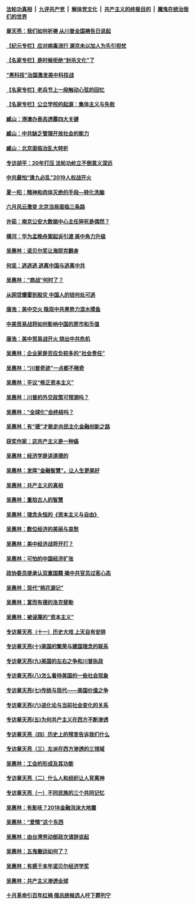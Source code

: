 ####  [法轮功真相](../../../../basic/blob/master/README.md?t=07051231) &nbsp;|&nbsp; [九评共产党](../../../../9ping.md/blob/master/README.md?t=07051231) &nbsp;|&nbsp; [解体党文化](../../../../jtdwh.md/blob/master/README.md?t=07051231)  &nbsp;|&nbsp; [共产主义的终极目的](../../../../gczydzjmd.md/blob/master/README.md?t=07051231) &nbsp;|&nbsp; [魔鬼在统治我们的世界](../../../../mgztzwmdsj.md/blob/master/README.md?t=07051231) 

#### [章天亮：我们如何祈祷 从川普全国祷告日说起](../pages/nsc423/n11944627.md?t=07051231) 

#### [【纪元专栏】应对病毒流行 渥京未以加人为先引担忧](../pages/nsc423/n11875714.md?t=07051231) 

#### [【名家专栏】是时候拒绝“封杀文化”了](../pages/nsc423/n11814093.md?t=07051231) 

#### [“黑科技”治国激发美中科技战](../pages/nsc423/n11638056.md?t=07051231) 

#### [【名家专栏】老兵节上一段触动心弦的回忆](../pages/nsc423/n11646016.md?t=07051231) 

#### [【名家专栏】公立学校的起源：集体主义与失败](../pages/nsc423/n11601833.md?t=07051231) 

#### [臧山：港澳办表态透露四大关键](../pages/nsc423/n11421628.md?t=07051231) 

#### [臧山：中共缺乏管理开放社会的能力](../pages/nsc423/n11407457.md?t=07051231) 

#### [臧山：北京面临治乱大转折](../pages/nsc423/n11406895.md?t=07051231) 

#### [专访胡平：20年打压 法轮功屹立不倒意义深远](../pages/nsc423/n11398800.md?t=07051231) 

#### [中共最怕“逢九必乱”2019人权战开火](../pages/nsc423/n11385248.md?t=07051231) 

#### [夏一阳：精神和肉体灭绝的手段—转化洗脑](../pages/nsc423/n11368250.md?t=07051231) 

#### [六月风云激变 北京当局面临三条路](../pages/nsc423/n11313668.md?t=07051231) 

#### [许茹：南京公安大数据中心主任猝死是偶然？](../pages/nsc423/n11064744.md?t=07051231) 

#### [横河：华为孟晚舟案起诉引渡 美中角力升级](../pages/nsc423/n11027230.md?t=07051231) 

#### [吴惠林：诺贝尔奖让海耶克翻身](../pages/nsc423/n10890049.md?t=07051231) 

#### [何坚：逃逃逃 逃离中国与逃离中共](../pages/nsc423/n10592891.md?t=07051231) 

#### [吴惠林：“商战”何时了？](../pages/nsc423/n10573558.md?t=07051231) 

#### [从网贷爆雷到股灾 中国人的钱何处可逃](../pages/nsc423/n10572800.md?t=07051231) 

#### [唐浩：美中交火 隐现中共黑势力混水摸鱼](../pages/nsc423/n10544040.md?t=07051231) 

#### [中美贸易战将如何影响中国的房市和币值](../pages/nsc423/n10543697.md?t=07051231) 

#### [唐浩：美中贸易战开火 烧出中共危机](../pages/nsc423/n10540126.md?t=07051231) 

#### [吴惠林：企业家是否应负较多的“社会责任”](../pages/nsc423/n10535022.md?t=07051231) 

#### [吴惠林：“川普奇迹”一点都不稀奇](../pages/nsc423/n10512808.md?t=07051231) 

#### [吴惠林：平议“修正资本主义”](../pages/nsc423/n10495724.md?t=07051231) 

#### [吴惠林：川普的外交政策可预测吗？](../pages/nsc423/n10462387.md?t=07051231) 

#### [吴惠林：“全球化”会终结吗？](../pages/nsc423/n10452838.md?t=07051231) 

#### [吴惠林：有“德”才能走向民主化金融创新之路](../pages/nsc423/n10432292.md?t=07051231) 

#### [获奖作家：这共产主义是一种癌](../pages/nsc423/n10431541.md?t=07051231) 

#### [吴惠林：经济学是讲道德的](../pages/nsc423/n10398014.md?t=07051231) 

#### [吴惠林：发挥“金融智慧”，让人生更美好](../pages/nsc423/n10375019.md?t=07051231) 

#### [吴惠林：共产主义的真相](../pages/nsc423/n10351394.md?t=07051231) 

#### [吴惠林：重拾古人的智慧](../pages/nsc423/n10337691.md?t=07051231) 

#### [吴惠林：理念永恒的《资本主义与自由》](../pages/nsc423/n10316274.md?t=07051231) 

#### [吴惠林：数位经济的美丽与哀愁](../pages/nsc423/n10292946.md?t=07051231) 

#### [吴惠林：美中经济战将开打？](../pages/nsc423/n10258825.md?t=07051231) 

#### [吴惠林：可怕的中国经济扩张](../pages/nsc423/n10219147.md?t=07051231) 

#### [政协委员提承认双重国籍 揭中共官员过客心态](../pages/nsc423/n10208809.md?t=07051231) 

#### [吴惠林：现代“桃花源记”](../pages/nsc423/n10185234.md?t=07051231) 

#### [吴惠林：富而有德的洛克斐勒](../pages/nsc423/n10142264.md?t=07051231) 

#### [吴惠林：被诬蔑的“资本主义”](../pages/nsc423/n10124816.md?t=07051231) 

#### [专访章天亮（十一）历史大戏 上天自有安排](../pages/nsc423/n10094905.md?t=07051231) 

#### [专访章天亮(十)美国的繁荣与建国理念的联系](../pages/nsc423/n10094899.md?t=07051231) 

#### [专访章天亮(九)美国的左右之争和川普执政](../pages/nsc423/n10094889.md?t=07051231) 

#### [专访章天亮(八)怎么看待美国的一些社会现象](../pages/nsc423/n10094857.md?t=07051231) 

#### [专访章天亮(七)传统与现代——美国价值之争](../pages/nsc423/n10093140.md?t=07051231) 

#### [专访章天亮(六)进化论与当前社会变化的关系](../pages/nsc423/n10092036.md?t=07051231) 

#### [专访章天亮(五)为何共产主义在西方不断渗透](../pages/nsc423/n10083620.md?t=07051231) 

#### [专访章天亮（四）历史上的预言告诉我们什么](../pages/nsc423/n10083606.md?t=07051231) 

#### [专访章天亮（三）左派在西方渗透的三领域](../pages/nsc423/n10081115.md?t=07051231) 

#### [吴惠林：工会的形成及其功能](../pages/nsc423/n10080633.md?t=07051231) 

#### [专访章天亮（二）什么人和组织让人背离神](../pages/nsc423/n10076637.md?t=07051231) 

#### [专访章天亮（一）不同民族的三个共同记忆](../pages/nsc423/n10074188.md?t=07051231) 

#### [吴惠林：有影呒？2018金融泡沫大地震](../pages/nsc423/n10040534.md?t=07051231) 

#### [吴惠林：“爱情”这个东西](../pages/nsc423/n10019423.md?t=07051231) 

#### [吴惠林：由台湾劳动部政次请辞说起](../pages/nsc423/n9979679.md?t=07051231) 

#### [吴惠林：五鬼搬运如何了？](../pages/nsc423/n9925338.md?t=07051231) 

#### [吴惠林：有感于本年诺贝尔经济学奖](../pages/nsc423/n9871883.md?t=07051231) 

#### [吴惠林：共产主义渗透全球](../pages/nsc423/n9812748.md?t=07051231) 

#### [十月革命引百年红祸 俄总统候选人吁下葬列宁](../pages/nsc423/n9810182.md?t=07051231) 

